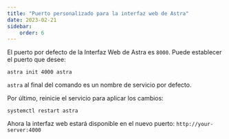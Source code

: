 ```yaml
---
title: "Puerto personalizado para la interfaz web de Astra"
date: 2023-02-21
sidebar:
    order: 6
---
```


El puerto por defecto de la Interfaz Web de Astra es `8000`. Puede establecer el puerto que desee:

```
astra init 4000 astra
```

`astra` al final del comando es un nombre de servicio por defecto.

Por último, reinicie el servicio para aplicar los cambios:

```
systemctl restart astra
```

Ahora la interfaz web estará disponible en el nuevo puerto: `http://your-server:4000`
